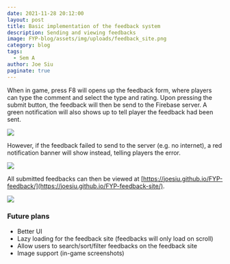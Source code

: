 ```yaml
---
date: 2021-11-28 20:12:00
layout: post
title: Basic implementation of the feedback system
description: Sending and viewing feedbacks
image: FYP-blog/assets/img/uploads/feedback_site.png
category: blog
tags:
  - Sem A
author: Joe Siu
paginate: true
---
```

When in game, press F8 will opens up the feedback form, where players can type the comment and select the type and rating. Upon pressing the submit button, the feedback will then be send to the Firebase server. A green notification will also shows up to tell player the feedback had been sent.

![](/FYP-blog/assets/img/uploads/feedback_success.png)

However, if the feedback failed to send to the server (e.g. no internet), a red notification banner will show instead, telling players the error.

![](/FYP-blog/assets/img/uploads/feedback_fail.png)

All submitted feedbacks can then be viewed at [https://joesiu.github.io/FYP-feedback/](https://joesiu.github.io/FYP-feedback-site/).

![](/FYP-blog/assets/img/uploads/feedback_site.png)

### Future plans

* Better UI
* Lazy loading for the feedback site (feedbacks will only load on scroll)
* Allow users to search/sort/filter feedbacks on the feedback site
* Image support (in-game screenshots)